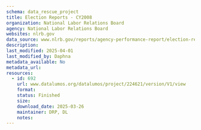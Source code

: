 ```yaml
---
schema: data_rescue_project 
title: Election Reports - CY2008
organization: National Labor Relations Board
agency: National Labor Relations Board
websites: nlrb.gov
data_source: www.nlrb.gov/reports/agency-performance-report/election-reports/election-reports-cy-2008
description: 
last_modified: 2025-04-01
last_modified_by: Daphna
metadata_available: No
metadata_url: 
resources:
  - id: 692
    url: www.datalumos.org/datalumos/project/224621/version/V1/view
    format: 
    status: Finished
    size: 
    download_date: 2025-03-26
    maintainer: DRP, DL
    notes: 
---
```

